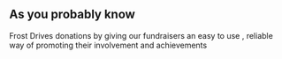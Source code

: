 ##  As you probably know

Frost Drives donations by giving our fundraisers an easy to use , reliable way of promoting their involvement and achievements
